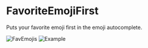 # FavoriteEmojiFirst

Puts your favorite emoji first in the emoji autocomplete.

![FavEmojis](https://i.imgur.com/mEFCoZG.png)
![Example](https://i.imgur.com/wY3Tc43.png)
